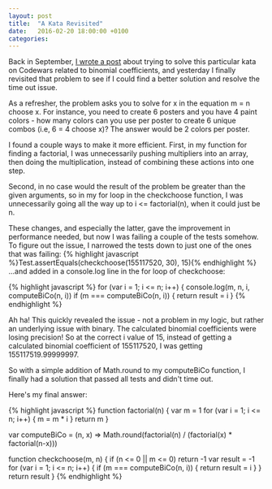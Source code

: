 ```yaml
---
layout: post
title:  "A Kata Revisited"
date:   2016-02-20 18:00:00 +0100
categories:
---
```


Back in September, [I wrote a post](http://allisonkbarr.github.io/2015/09/29/digging-in-with-codewars.html) about trying to solve this particular kata on Codewars related to binomial coefficients, and yesterday I finally revisited that problem to see if I could find a better solution and resolve the time out issue.

As a refresher, the problem asks you to solve for x in the equation m = n choose x. For instance, you need to create 6 posters and you have 4 paint colors - how many colors can you use per poster to create 6 unique combos (i.e, 6 = 4 choose x)? The answer would be 2 colors per poster.

I found a couple ways to make it more efficient. First, in my function for finding a factorial, I was unnecessarily pushing multipliers into an array, then doing the multiplication, instead of combining these actions into one step.

Second, in no case would the result of the problem be greater than the given arguments, so in my for loop in the checkchoose function, I was unnecessarily going all the way up to i <= factorial(n), when it could just be n.

These changes, and especially the latter, gave the improvement in performance needed, but now I was failing a couple of the tests somehow. To figure out the issue, I narrowed the tests down to just one of the ones that was failing: {% highlight javascript %}Test.assertEquals(checkchoose(155117520, 30), 15){% endhighlight %} ...and added in a console.log line in the for loop of checkchoose:

{% highlight javascript %}
for (var i = 1; i <= n; i++) {
  console.log(m, n, i, computeBiCo(n, i))
  if (m === computeBiCo(n, i)) {
    return result = i
  }
{% endhighlight %}

Ah ha! This quickly revealed the issue - not a problem in my logic, but rather an underlying issue with binary. The calculated binomial coefficients were losing precision! So at the correct i value of 15, instead of getting a calculated binomial coefficient of 155117520, I was getting 155117519.99999997.

So with a simple addition of Math.round to my computeBiCo function, I finally had a solution that passed all tests and didn't time out.

Here's my final answer:

{% highlight javascript %}
function factorial(n) {
  var m = 1
  for (var i = 1; i <= n; i++) {
    m = m * i
  }
  return m
}

var computeBiCo = (n, x) => Math.round(factorial(n) / (factorial(x) * factorial(n-x)))

function checkchoose(m, n) {
  if (n <= 0 || m <= 0) return -1
  var result = -1
  for (var i = 1; i <= n; i++) {
    if (m === computeBiCo(n, i)) {
      return result = i
    }
  }
  return result
}
{% endhighlight %}
